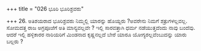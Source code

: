 +++
title = "026 ಭೂರಿ ಭೂರಿಶ್ರವರು"

+++
26. ಅತಿಶಯರಾದ ಭೂರಿಶ್ರವರು ನಿಮ್ಮಲ್ಲಿ ಯಾರನ್ನು ಹೊಯ್ದರು ?ಅವರೇನು ನಿಮಗೆ ಶತ್ರುಗಳಲ್ಲವಲ್ಲ. ಸೋಮದತ್ತ ರಾಜ ಅಗ್ರಪೂಜೆಗೆ ಅತಿ ಮಾನ್ಯವಲ್ಲವೇ ? ಇಲ್ಲಿ ಸಾರವತ್ತಾಗಿ ಧರ್ಮ ನಡೆಯುತ್ತದೆಂದು ನಾವು ಬಂದೆವು. ಆದರೆ ಇಲ್ಲಿ ಹಳ್ಳಿಕಾರರ ನಾರಿಯರಿಗೆ ಮಿಂಡನಾದ ಕೃಷ್ಣನಲ್ಲದೆ ಬೇರೆ ಯಾರೂ ಯೋಗ್ಯರಲ್ಲವೆಂಬುದನ್ನು ಯಾರು ಬಲ್ಲರು ?